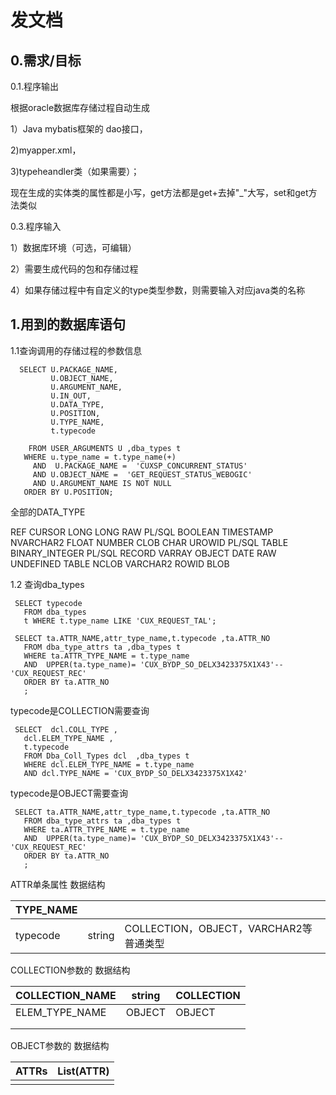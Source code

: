 # 发文档

## 0.需求/目标

0.1.程序输出

根据oracle数据库存储过程自动生成

1）Java mybatis框架的 dao接口，

2)myapper.xml，

3)typeheandler类（如果需要）；

现在生成的实体类的属性都是小写，get方法都是get+去掉"_"大写，set和get方法类似

0.3.程序输入

1）数据库环境（可选，可编辑）

2）需要生成代码的包和存储过程

4）如果存储过程中有自定义的type类型参数，则需要输入对应java类的名称





## 1.用到的数据库语句

1.1查询调用的存储过程的参数信息



```plsql
  SELECT U.PACKAGE_NAME,
         U.OBJECT_NAME,
         U.ARGUMENT_NAME,
         U.IN_OUT,
         U.DATA_TYPE,
         U.POSITION,
         U.TYPE_NAME,
         t.typecode
  
    FROM USER_ARGUMENTS U ,dba_types t
   WHERE u.type_name = t.type_name(+)
     AND  U.PACKAGE_NAME =  'CUXSP_CONCURRENT_STATUS'
     AND U.OBJECT_NAME =  'GET_REQUEST_STATUS_WEBOGIC'
     AND U.ARGUMENT_NAME IS NOT NULL
   ORDER BY U.POSITION;
```

全部的DATA_TYPE

REF CURSOR
LONG
LONG RAW
PL/SQL BOOLEAN
TIMESTAMP
NVARCHAR2
FLOAT
NUMBER
CLOB
CHAR
UROWID
PL/SQL TABLE
BINARY_INTEGER
PL/SQL RECORD
VARRAY
OBJECT
DATE
RAW
UNDEFINED
TABLE
NCLOB
VARCHAR2
ROWID
BLOB



1.2 查询dba_types

```plsql
 SELECT typecode
   FROM dba_types 
   t WHERE t.type_name LIKE 'CUX_REQUEST_TAL';
```

```plsql
 SELECT ta.ATTR_NAME,attr_type_name,t.typecode ,ta.ATTR_NO
   FROM dba_type_attrs ta ,dba_types t
   WHERE ta.ATTR_TYPE_NAME = t.type_name
   AND  UPPER(ta.type_name)= 'CUX_BYDP_SO_DELX3423375X1X43'-- 'CUX_REQUEST_REC'
   ORDER BY ta.ATTR_NO
   ;
```



typecode是COLLECTION需要查询

```plsql
 SELECT  dcl.COLL_TYPE ,
   dcl.ELEM_TYPE_NAME ,
   t.typecode
   FROM Dba_Coll_Types dcl  ,dba_types t
   WHERE dcl.ELEM_TYPE_NAME = t.type_name
   AND dcl.TYPE_NAME = 'CUX_BYDP_SO_DELX3423375X1X42'
```

typecode是OBJECT需要查询

```
 SELECT ta.ATTR_NAME,attr_type_name,t.typecode ,ta.ATTR_NO
   FROM dba_type_attrs ta ,dba_types t
   WHERE ta.ATTR_TYPE_NAME = t.type_name
   AND  UPPER(ta.type_name)= 'CUX_BYDP_SO_DELX3423375X1X43'-- 'CUX_REQUEST_REC'
   ORDER BY ta.ATTR_NO
   ;
```



ATTR<T>单条属性 数据结构

| TYPE_NAME | <T>    |                                        |
| --------- | ------ | -------------------------------------- |
| typecode  | string | COLLECTION，OBJECT，VARCHAR2等普通类型 |



COLLECTION参数的 数据结构

| COLLECTION_NAME | string | COLLECTION |
| --------------- | ------ | ---------- |
| ELEM_TYPE_NAME  | OBJECT | OBJECT     |
|                 |        |            |
|                 |        |            |

  OBJECT参数的 数据结构

| ATTRs | List(ATTR) |
| ----- | ---------- |
|       |            |

